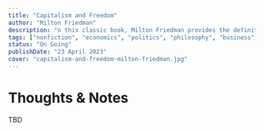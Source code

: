 ```yaml
---
title: "Capitalism and Freedom"
author: "Milton Friedman"
description: "n this classic book, Milton Friedman provides the definitive statement of an immensely influential economic philosophy—one in which competitive capitalism serves as both a device for achieving economic freedom and a necessary condition for political freedom."
tags: ["nonfiction", "economics", "politics", "philosophy", "business", "history", "finance", "politica-science"]
status: "On Going"
publishDate: "23 April 2023"
cover: "capitalism-and-freedom-milton-friedman.jpg"
---
```


# Thoughts & Notes

TBD
